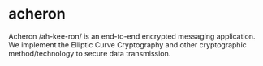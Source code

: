 # acheron
Acheron /ah-kee-ron/ is an end-to-end encrypted messaging application. We implement the Elliptic Curve Cryptography and other cryptographic method/technology to secure data transmission.
